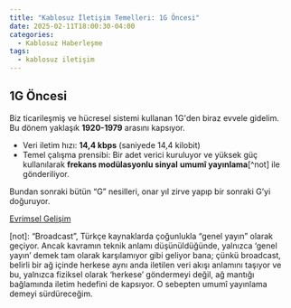 ```yaml
---
title: "Kablosuz İletişim Temelleri: 1G Öncesi"
date: 2025-02-11T18:00:30-04:00
categories:
  - Kablosuz Haberleşme
tags:
  - kablosuz iletişim
---
```


## 1G Öncesi

Biz ticarileşmiş ve hücresel sistemi kullanan 1G'den biraz evvele gidelim.  
Bu dönem yaklaşık **1920-1979** arasını kapsıyor.  

- Veri iletim hızı: **14,4 kbps** (saniyede 14,4 kilobit)  
- Temel çalışma prensibi: Bir adet verici kuruluyor ve yüksek güç kullanılarak **frekans modülasyonlu sinyal** **<span class="hover-term" data-tooltip="broadcast">umumî yayınlama</span>**[^not] ile gönderiliyor.  

Bundan sonraki bütün “G” nesilleri, onar yıl zirve yapıp bir sonraki G’yi doğuruyor.  


[Evrimsel Gelişim](/posts/wireless-communication-evolution)

[not]: “Broadcast”, Türkçe kaynaklarda çoğunlukla “genel yayın” olarak geçiyor. Ancak kavramın teknik anlamı düşünüldüğünde, yalnızca ‘genel yayın’ demek tam olarak karşılamıyor gibi geliyor bana; çünkü broadcast, belirli bir ağ içinde herkese aynı anda iletilen veri akışı anlamını taşıyor ve bu, yalnızca fiziksel olarak ‘herkese’ göndermeyi değil, ağ mantığı bağlamında iletim hedefini de kapsıyor. O sebepten umumî yayınlama demeyi sürdüreceğim.